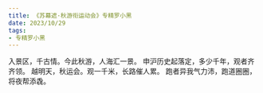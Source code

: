 ```yaml
---
title: 《苏幕遮·秋游衔运动会》专精罗小黑
date: 2023/10/29
tags:
- 专精罗小黑
---
```

入景区，千古情。今此秋游，人海汇一景。
申沪历史起落定，多少千年，观者齐齐领。
越明天，秋运会。观一千米，长路催人累。
跑者异我气力沛，跑道圈圈，将夜帮添毳。
